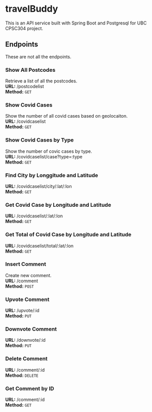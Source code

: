 # travelBuddy
This is an API service built with Spring Boot and Postgresql for UBC CPSC304 project.
## Endpoints
These are not all the endpoints.
### Show All Postcodes
Retrieve a list of all the postcodes.<br>
**URL:**
/postcodelist <br>
**Method:**
`GET`<br>

### Show Covid Cases
Show the number of all covid cases based on geolocaiton.<br>
**URL:**
/covidcaselist <br>
**Method:**
`GET`

### Show Covid Cases by Type
Show the number of covic cases by type.<br>
**URL:**
/covidcaselist/case?type=:type <br>
**Method:**
`GET`

### Find City by Longgitude and Latitude
**URL:**
/covidcaselist/city/:lat/:lon <br>
**Method:**
`GET`

### Get Covid Case by Longitude and Latitude
**URL:**
/covidcaselist/:lat/:lon <br>
**Method:**
`GET`

### Get Total of Covid Case by Longitude and Latitude
**URL:**
/covidcaselist/total/:lat/:lon <br>
**Method:**
`GET`

### Insert Comment
Create new comment.<br>
**URL:**
/comment <br>
**Method:**
`POST`

### Upvote Comment
**URL:**
/upvote/:id <br>
**Method:**
`PUT`

### Downvote Comment
**URL:**
/downvote/:id <br>
**Method:**
`PUT`

### Delete Comment
**URL:**
/comment/:id <br>
**Method:**
`DELETE`

### Get Comment by ID
**URL:**
/comment/:id <br>
**Method:**
`GET`


